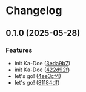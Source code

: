# Changelog

## 0.1.0 (2025-05-28)


### Features

* init Ka-Doe ([3eda9b7](https://github.com/KHARAPSY/ka-doe/commit/3eda9b765d3fc1404ceb20d6abb7e1dd66d8f04a))
* init Ka-Doe ([422d92f](https://github.com/KHARAPSY/ka-doe/commit/422d92f76a81a5d5eab96e53ff5a3ff1665d87f4))
* let's go! ([4ee3cf4](https://github.com/KHARAPSY/ka-doe/commit/4ee3cf4be316158f42d3744681ea5b78264c0657))
* let's go! ([81184df](https://github.com/KHARAPSY/ka-doe/commit/81184df0487e63ac45030cf81ff567b1521b5f1c))
